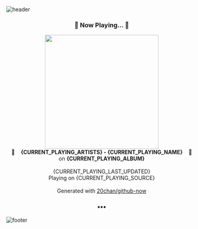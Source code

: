 ![header](https://capsule-render.vercel.app/api?type=wave&height=170&section=header&text=Hi.%20I'm%20SHIFT&fontColor=090707&fontAlignX=45&fontAlignY=65&fontSize=100)

<h3 align="center">🎵 Now Playing... 🎵</h3>
<p align="center">
  <a href="{CURRENT_PLAYING_URL}">
    <img width="300" src="{CURRENT_PLAYING_ALBUM_SRC}">
  </a>
  <br>
  🎵&nbsp&nbsp&nbsp <b>{CURRENT_PLAYING_ARTISTS} - {CURRENT_PLAYING_NAME}</b> &nbsp&nbsp&nbsp🎵
  <br>
  on <b>{CURRENT_PLAYING_ALBUM}</b>
  
  <br />
  <br />
  {CURRENT_PLAYING_LAST_UPDATED}
  <br />
  Playing on {CURRENT_PLAYING_SOURCE}
  <br />
  <br />
  Generated with <a href="https://github.com/20chan/github-now">20chan/github-now</a>
</p>

<h3 align="center">•••</h3>

![footer](https://capsule-render.vercel.app/api?type=wave&height=150&section=footer)
